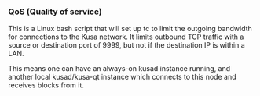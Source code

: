 ### QoS (Quality of service) ###

This is a Linux bash script that will set up tc to limit the outgoing bandwidth for connections to the Kusa network. It limits outbound TCP traffic with a source or destination port of 9999, but not if the destination IP is within a LAN.

This means one can have an always-on kusad instance running, and another local kusad/kusa-qt instance which connects to this node and receives blocks from it.
